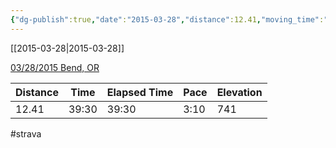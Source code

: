 ```yaml
---
{"dg-publish":true,"date":"2015-03-28","distance":12.41,"moving_time":"39:30","elapsed_time":"39:30","pace":"3:10","total_elevation_gain":741,"url":"https://www.strava.com/activities/275627341","permalink":"/01-personal/strava/2015-03-28-03-28-2015-bend-or/","dgPassFrontmatter":true}
---
```



[[2015-03-28\|2015-03-28]]

[03/28/2015 Bend, OR](https://www.strava.com/activities/275627341)

| Distance | Time  | Elapsed Time | Pace | Elevation |
| -------- | ----- | ------------ | ---- | --------- |
| 12.41    | 39:30 | 39:30        | 3:10 | 741       |




#strava

